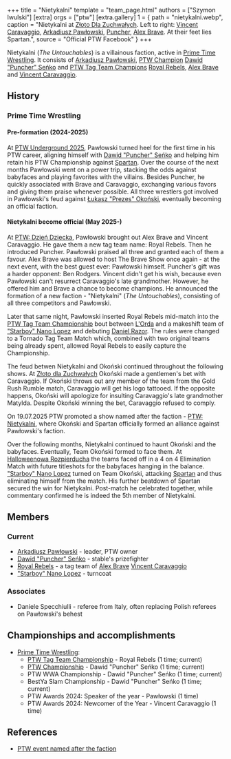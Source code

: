 +++
title = "Nietykalni"
template = "team_page.html"
authors = ["Szymon Iwulski"]
[extra]
orgs = ["ptw"]
[extra.gallery]
1 = { path = "nietykalni.webp", caption = "Nietykalni at [Złoto Dla Zuchwałych](@/e/ptw/2025-06-28-ptw-zloto-dla-zuchwalych.md). Left to right: [Vincent Caravaggio](@/w/vincent-caravaggio.md), [Arkadiusz Pawłowski](@/w/pan-pawlowski.md), [Puncher](@/w/puncher.md), [Alex Brave](@/w/alex-brave.md). At their feet lies Spartan.", source = "Official PTW Facebook" }
+++

Nietykalni (_The Untouchables_) is a villainous faction, active in [Prime Time Wrestling](@/o/ptw.md). It consists of [Arkadiusz Pawłowski](@/w/pan-pawlowski.md), [PTW Champion](@/c/ptw-championship.md) [Dawid "Puncher" Seńko](@/w/puncher.md) and [PTW Tag Team Champions](@/c/ptw-tag-team-championship.md) [Royal Rebels](@/tt/royal-rebels.md), [Alex Brave](@/w/alex-brave.md) and [Vincent Caravaggio](@/w/vincent-caravaggio.md).

## History

### Prime Time Wrestling

#### Pre-formation (2024-2025)

At [PTW Underground 2025](@/e/ptw/2024-12-07-ptw-underground-25.md), Pawłowski turned heel for the first time in his PTW career, aligning himself with [Dawid "Puncher" Seńko](@/w/puncher.md) and helping him retain his PTW Championship against [Spartan](@/w/spartan.md). Over the course of the next months Pawłowski went on a power trip, stacking the odds against babyfaces and playing favorites with the villains. Besides Puncher, he quickly associated with Brave and Caravaggio, exchanging various favors and giving them praise whenever possible. All three wrestlers got involved in Pawłowski's feud against [Łukasz "Prezes" Okoński](@/w/lukasz-okonski.md), eventually becoming an official faction.

#### Nietykalni become official (May 2025-)

At [PTW: Dzień Dziecka](@/e/ptw/2025-05-31-ptw-dzien-dziecka.md), Pawłowski brought out Alex Brave and Vincent Caravaggio. He gave them a new tag team name: Royal Rebels. Then he introduced Puncher. Pawłowski praised all three and granted each of them a favour. Alex Brave was allowed to host The Brave Show once again - at the next event, with the best guest ever: Pawłowski himself. Puncher's gift was a harder opponent: Ben Rodgers. Vincent didn't get his wish, because even Pawłowski can't resurrect Caravaggio's late grandmother. However, he offered him and Brave a chance to become champions. He announced the formation of a new faction - "Nietykalni" (_The Untouchables_), consisting of all three competitors and Pawłowski.

Later that same night, Pawłowski inserted Royal Rebels mid-match into the [PTW Tag Team Championship](@/c/ptw-tag-team-championship.md) bout between [L'Orda](@/tt/l-orda.md) and a makeshift team of ["Starboy" Nano Lopez](@/w/nano-lopez.md) and debuting [Daniel Razor](@/w/daniel-razor.md). The rules were changed to a Tornado Tag Team Match which, combined with two original teams being already spent, allowed Royal Rebels to easily capture the Championship.

The feud betwen Nietykalni and Okoński continued throughout the following shows. At [Złoto dla Zuchwałych](@/e/ptw/2025-06-28-ptw-zloto-dla-zuchwalych.md) Okoński made a gentlemen's bet with Caravaggio. If Okoński throws out any member of the team from the Gold Rush Rumble match, Caravaggio will get his logo tattooed. If the opposite happens, Okoński will apologize for insulting Caravaggio's late grandmother Matylda. Despite Okoński winning the bet, Caravaggio refused to comply.

On 19.07.2025 PTW promoted a show named after the faction - [PTW: Nietykalni](@/e/ptw/2025-07-19-ptw-nietykalni.md), where Okoński and Spartan officially formed an alliance against Pawłowski's faction.

Over the following months, Nietykalni continued to haunt Okoński and the babyfaces. Eventually, Team Okoński formed to face them.
At [Halloweenowa Rozpierducha](@/e/ptw/2025-10-25-ptw-halloweenowa-rozpierducha.md) the teams faced off in a 4 on 4 Elimination Match with future titleshots for the babyfaces hanging in the balance. ["Starboy" Nano Lopez](@/w/nano-lopez.md) turned on Team Okoński, attacking [Spartan](@/w/spartan.md) and thus eliminating himself from the match. His further beatdown of Spartan secured the win for Nietykalni. Post-match he celebrated together, while commentary confirmed he is indeed the 5th member of Nietykalni.

## Members

### Current

* [Arkadiusz Pawłowski](@/w/pan-pawlowski.md) - leader, PTW owner
* [Dawid "Puncher" Seńko](@/w/puncher.md) - stable's prizefighter
* [Royal Rebels](@/tt/royal-rebels.md) - a tag team of [Alex Brave](@/w/alex-brave.md) [Vincent Caravaggio](@/w/vincent-caravaggio.md)
* ["Starboy" Nano Lopez](@/w/nano-lopez.md) - turncoat

### Associates

* Daniele Specchiulli - referee from Italy, often replacing Polish referees on Pawłowski's behest
 
## Championships and accomplishments

* [Prime Time Wrestling](@/o/ptw.md):
  - [PTW Tag Team Championship](@/c/ptw-tag-team-championship.md) - Royal Rebels (1 time; current)
  - [PTW Championship](@/c/ptw-championship.md) - Dawid "Puncher" Seńko (1 time; current)
  - PTW WWA Championship - Dawid "Puncher" Seńko (1 time; current)
  - BestYa Slam Championship - Dawid "Puncher" Seńko (1 time; current)
  - PTW Awards 2024: Speaker of the year - Pawłowski (1 time)
  - PTW Awards 2024: Newcomer of the Year - Vincent Caravaggio (1 time)

## References 

* [PTW event named after the faction](https://www.facebook.com/events/967015402116667)
